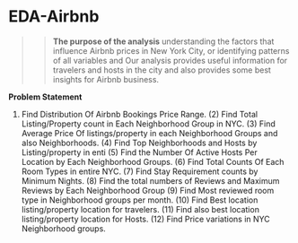 # EDA-Airbnb

>>**The purpose of the analysis**
understanding the factors that influence Airbnb prices in New York City, or identifying
patterns of all variables and Our analysis provides useful information for travelers and
hosts in the city and also provides some best insights for Airbnb business.

**Problem Statement**
1. Find Distribution Of Airbnb Bookings Price Range.
(2) Find Total Listing/Property count in Each Neighborhood Group in NYC.
(3) Find Average Price Of listings/property in each Neighborhood Groups and also Neighborhoods.
(4) Find Top Neighborhoods and Hosts by Listing/property in enti
(5) Find the Number Of Active Hosts Per Location by Each Neighborhood Groups.
(6) Find Total Counts Of Each Room Types in entire NYC.
(7) Find Stay Requirement counts by Minimum Nights.
(8) Find the total numbers of Reviews and Maximum Reviews by Each Neighborhood Group
(9) Find Most reviewed room type in Neighborhood groups per month.
(10) Find Best location listing/property location for travelers.
(11) Find also best location listing/property location for Hosts.
(12) Find Price variations in NYC Neighborhood groups.
